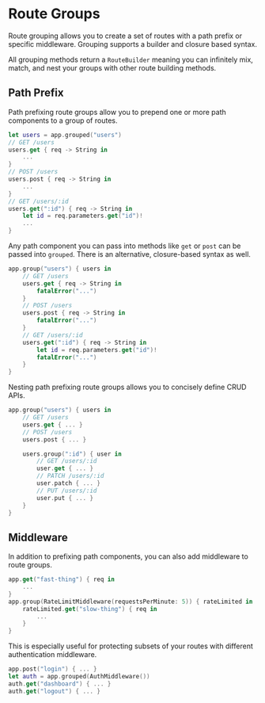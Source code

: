 # Route Groups

Route grouping allows you to create a set of routes with a path prefix or specific middleware. Grouping supports a builder and closure based syntax.

All grouping methods return a `RouteBuilder` meaning you can infinitely mix, match, and nest your groups with other route building methods.

## Path Prefix

Path prefixing route groups allow you to prepend one or more path components to a group of routes. 

```swift
let users = app.grouped("users")
// GET /users
users.get { req -> String in
    ...
}
// POST /users
users.post { req -> String in
    ...
}
// GET /users/:id
users.get(":id") { req -> String in
    let id = req.parameters.get("id")!
    ...
}
```

Any path component you can pass into methods like `get` or `post` can be passed into `grouped`. There is an alternative, closure-based syntax as well.

```swift
app.group("users") { users in
    // GET /users
    users.get { req -> String in
        fatalError("...")
    }
    // POST /users
    users.post { req -> String in
        fatalError("...")
    }
    // GET /users/:id
    users.get(":id") { req -> String in
        let id = req.parameters.get("id")!
        fatalError("...")
    }
}
```

Nesting path prefixing route groups allows you to concisely define CRUD APIs.

```swift
app.group("users") { users in
    // GET /users
    users.get { ... }
    // POST /users
    users.post { ... }

    users.group(":id") { user in
        // GET /users/:id
        user.get { ... }
        // PATCH /users/:id
        user.patch { ... }
        // PUT /users/:id
        user.put { ... }
    }
}
```

## Middleware

In addition to prefixing path components, you can also add middleware to route groups. 

```swift
app.get("fast-thing") { req in
    ...
}
app.group(RateLimitMiddleware(requestsPerMinute: 5)) { rateLimited in
    rateLimited.get("slow-thing") { req in
        ...
    }
}
```


This is especially useful for protecting subsets of your routes with different authentication middleware. 

```swift
app.post("login") { ... }
let auth = app.grouped(AuthMiddleware())
auth.get("dashboard") { ... }
auth.get("logout") { ... }
```